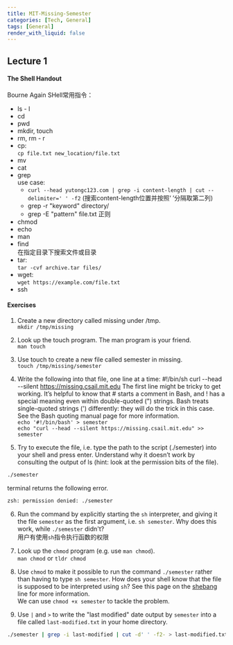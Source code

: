 ```yaml
---
title: MIT-Missing-Semester
categories: [Tech, General]
tags: [General]
render_with_liquid: false
---
```


## Lecture 1
#### The Shell Handout
Bourne Again SHell常用指令：
 - ls - l
 - cd
 - pwd
 - mkdir, touch 
 - rm, rm - r
 - cp:  
  `cp file.txt new_location/file.txt`
 - mv
 - cat 
 - grep   
  use case:  
    - `curl --head yutongc123.com | grep -i content-length | cut --delimiter=' ' -f2` (搜索content-length位置并按照‘ ’分隔取第二列)
    - grep -r "keyword" directory/ 
    - grep -E "pattern" file.txt 正则
  - chmod
  - echo
  - man
  - find  
  在指定目录下搜索文件或目录
  - tar:  
    `tar -cvf archive.tar files/`
  - wget:  
    `wget https://example.com/file.txt`
  - ssh

#### Exercises
1. Create a new directory called missing under /tmp.  
`mkdir /tmp/missing`

2. Look up the touch program. The man program is your friend.  
`man touch`

3. Use touch to create a new file called semester in missing.  
`touch /tmp/missing/semester`

4. Write the following into that file, one line at a time:
#!/bin/sh
curl --head --silent https://missing.csail.mit.edu
The first line might be tricky to get working. It’s helpful to know that # starts a comment in Bash, and ! has a special meaning even within double-quoted (") strings. Bash treats single-quoted strings (') differently: they will do the trick in this case. See the Bash quoting manual page for more information.  
`echo '#!/bin/bash' > semester`  
`echo "curl --head --silent https://missing.csail.mit.edu" >> semester`

5. Try to execute the file, i.e. type the path to the script (./semester) into your shell and press enter. Understand why it doesn’t work by consulting the output of ls (hint: look at the permission bits of the file).  
```bash
./semester
```
terminal returns the following error.  
```bash
zsh: permission denied: ./semester
```

6. Run the command by explicitly starting the `sh` interpreter, and giving it
   the file `semester` as the first argument, i.e. `sh semester`. Why does
   this work, while `./semester` didn't?  
   用户有使用`sh`指令执行函数的权限

7. Look up the `chmod` program (e.g. use `man chmod`).  
`man chmod` or `tldr chmod`  

8. Use `chmod` to make it possible to run the command `./semester` rather than
   having to type `sh semester`. How does your shell know that the file is
   supposed to be interpreted using `sh`? See this page on the
   [shebang](<https://en.wikipedia.org/wiki/Shebang_(Unix)>) line for more
   information.  
   We can use `chmod +x semester` to tackle the problem.  

9. Use `|` and `>` to write the "last modified" date output by
   `semester` into a file called `last-modified.txt` in your home
   directory.  
```bash
./semester | grep -i last-modified | cut -d' ' -f2- > last-modified.txt
```

